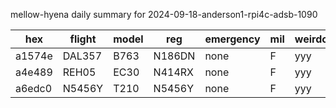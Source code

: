mellow-hyena daily summary for 2024-09-18-anderson1-rpi4c-adsb-1090

|hex|flight|model|reg|emergency|mil|weirdo|
|--|--|--|--|--|--|--|
|a1574e|DAL357|B763|N186DN|none|F|yyy|
|a4e489|REH05|EC30|N414RX|none|F|yyy|
|a6edc0|N5456Y|T210|N5456Y|none|F|yyy|
